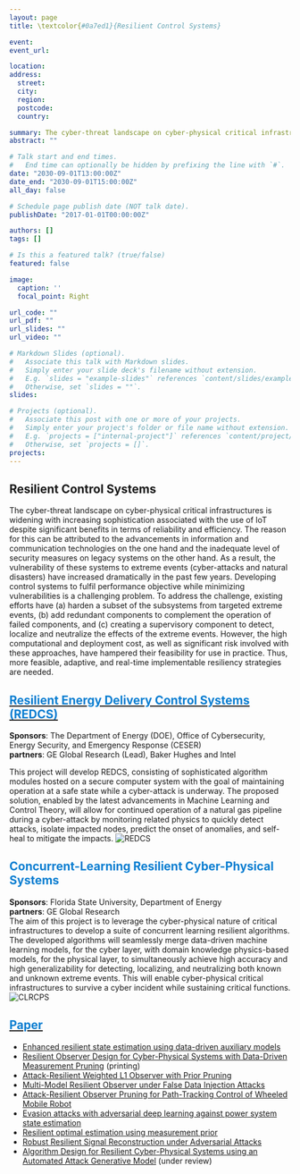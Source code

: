 ```yaml
---
layout: page
title: \textcolor{#0a7ed1}{Resilient Control Systems}

event: 
event_url: 

location:
address:
  street:
  city:
  region: 
  postcode: 
  country:

summary: The cyber-threat landscape on cyber-physical critical infrastructures is widening with increasing sophistication associated with the use of IoT despite significant benefits in terms of reliability and efficiency. Developing control systems to fulfil performance objective while minimizing vulnerabilities is a challenging problem. To address the challenge, existing efforts have (a) harden a subset of the subsystems from targeted extreme events, (b) add redundant components to complement the operation of failed components, and (c) creating a supervisory component to detect, localize and neutralize the effects of the extreme events. However, the high computational and deployment cost, as well as significant risk involved with these approaches, have hampered their feasibility for use in practice. Thus, more feasible, adaptive, and real-time implementable resiliency strategies are needed.
abstract: ""

# Talk start and end times.
#   End time can optionally be hidden by prefixing the line with `#`.
date: "2030-09-01T13:00:00Z"
date_end: "2030-09-01T15:00:00Z"
all_day: false

# Schedule page publish date (NOT talk date).
publishDate: "2017-01-01T00:00:00Z"

authors: []
tags: []

# Is this a featured talk? (true/false)
featured: false

image:
  caption: ''
  focal_point: Right

url_code: ""
url_pdf: ""
url_slides: ""
url_video: ""

# Markdown Slides (optional).
#   Associate this talk with Markdown slides.
#   Simply enter your slide deck's filename without extension.
#   E.g. `slides = "example-slides"` references `content/slides/example-slides.md`.
#   Otherwise, set `slides = ""`.
slides:

# Projects (optional).
#   Associate this post with one or more of your projects.
#   Simply enter your project's folder or file name without extension.
#   E.g. `projects = ["internal-project"]` references `content/project/deep-learning/index.md`.
#   Otherwise, set `projects = []`.
projects:
---
```

## <span style="color: #0a7ed1}{;font-weight:bold">Resilient Control Systems</span>
The cyber-threat landscape on cyber-physical critical infrastructures is widening with increasing sophistication associated with the use of IoT despite significant benefits in terms of reliability and efficiency.  The reason for this can be attributed to the advancements in information and communication technologies on the one hand and the inadequate level of security measures on legacy systems on the other hand.  As a result, the vulnerability of these systems to extreme events (cyber-attacks and natural disasters) have increased dramatically in the past few years. Developing control systems to fulfil performance objective while minimizing vulnerabilities is a challenging problem. To address the challenge, existing efforts have (a) harden a subset of the subsystems from targeted extreme events, (b) add redundant components to complement the operation of failed components, and (c) creating a supervisory component to detect, localize and neutralize the effects of the extreme events. However, the high computational and deployment cost, as well as significant risk involved with these approaches, have hampered their feasibility for use in practice. Thus, more feasible, adaptive, and real-time implementable resiliency strategies are needed.
## [<span style="color: #0a7ed1;font-weight:bold">Resilient Energy Delivery Control Systems (REDCS)</span>](https://www.energy.gov/ceser/cybersecurity-energy-delivery-systems-funding-opportunity-announcement-2065-selections)
**Sponsors**: The Department of Energy (DOE), Office of Cybersecurity, Energy Security, and Emergency Response (CESER)  <br>
**partners**: GE Global Research (Lead), Baker Hughes and Intel <br>

This project will develop REDCS, consisting of sophisticated algorithm modules hosted on a secure computer system with the goal of maintaining operation at a safe state while a cyber-attack is underway. The proposed solution, enabled by the latest advancements in Machine Learning and Control Theory, will allow for continued operation of a natural gas pipeline during a cyber-attack by monitoring related physics to quickly detect attacks, isolate impacted nodes, predict the onset of anomalies, and self-heal to mitigate the impacts.
![REDCS](https://user-images.githubusercontent.com/36635562/154086164-f5a6073a-4ec3-4371-b243-e3eaf95a1ebb.png)

## <span style="color: #0a7ed1;font-weight:bold"> Concurrent-Learning Resilient Cyber-Physical Systems</span>
**Sponsors**: Florida State University, Department of Energy <br>
**partners**: GE Global Research <br>
The aim of this project is to leverage the cyber-physical nature of critical infrastructures to develop a suite of concurrent learning resilient algorithms. The developed algorithms will seamlessly merge data-driven machine learning models, for the cyber layer, with domain knowledge physics-based models, for the physical layer, to simultaneously achieve high accuracy and high generalizability for detecting, localizing, and neutralizing both known and unknown extreme events. This will enable cyber-physical critical infrastructures to survive a cyber incident while sustaining critical functions. 
![CLRCPS](https://user-images.githubusercontent.com/36635562/154086617-ca1cc8ef-f523-413c-aef9-f3d7d7579c40.png)


## [<span style="color: #0a7ed1;font-weight:bold">Paper</span>](https://raslab.netlify.app/publication/)
- [Enhanced resilient state estimation using data-driven auxiliary models](https://raslab.netlify.app/publication/erseddam/)
- [Resilient Observer Design for Cyber-Physical Systems with Data-Driven Measurement Pruning](https://raslab.netlify.app/publication/rodcpsddmp/) (printing)
- [Attack-Resilient Weighted L1 Observer with Prior Pruning](https://raslab.netlify.app/publication/arl1ofdia/)
- [Multi-Model Resilient Observer under False Data Injection Attacks](https://raslab.netlify.app/publication/mmrofdia/)
- [Attack-Resilient Observer Pruning for Path-Tracking Control of Wheeled Mobile Robot](https://raslab.netlify.app/publication/aropptcwmr/)
- [Evasion attacks with adversarial deep learning against power system state estimation](https://raslab.netlify.app/publication/eaadlpsse/)
- [Resilient optimal estimation using measurement prior](https://raslab.netlify.app/publication/roemr/)
- [Robust Resilient Signal Reconstruction under Adversarial Attacks](https://raslab.netlify.app/publication/rrsraa/)
- [Algorithm Design for Resilient Cyber-Physical Systems using an Automated Attack Generative Model](https://raslab.netlify.app/publication/adrcpsaag/) (under review)
